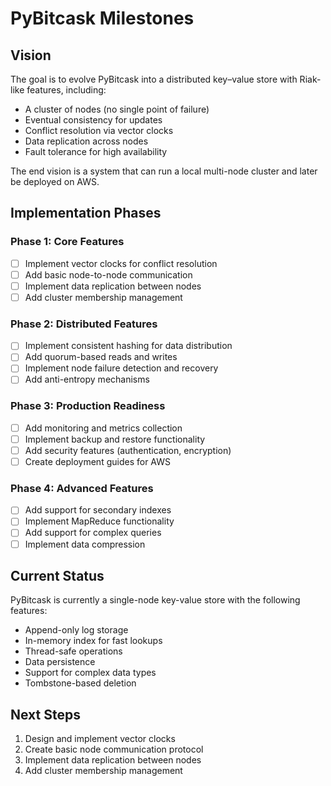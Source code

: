 # PyBitcask Milestones

## Vision

The goal is to evolve PyBitcask into a distributed key–value store with Riak-like features, including:

- A cluster of nodes (no single point of failure)
- Eventual consistency for updates
- Conflict resolution via vector clocks
- Data replication across nodes
- Fault tolerance for high availability

The end vision is a system that can run a local multi-node cluster and later be deployed on AWS.

## Implementation Phases

### Phase 1: Core Features
- [ ] Implement vector clocks for conflict resolution
- [ ] Add basic node-to-node communication
- [ ] Implement data replication between nodes
- [ ] Add cluster membership management

### Phase 2: Distributed Features
- [ ] Implement consistent hashing for data distribution
- [ ] Add quorum-based reads and writes
- [ ] Implement node failure detection and recovery
- [ ] Add anti-entropy mechanisms

### Phase 3: Production Readiness
- [ ] Add monitoring and metrics collection
- [ ] Implement backup and restore functionality
- [ ] Add security features (authentication, encryption)
- [ ] Create deployment guides for AWS

### Phase 4: Advanced Features
- [ ] Add support for secondary indexes
- [ ] Implement MapReduce functionality
- [ ] Add support for complex queries
- [ ] Implement data compression

## Current Status

PyBitcask is currently a single-node key-value store with the following features:
- Append-only log storage
- In-memory index for fast lookups
- Thread-safe operations
- Data persistence
- Support for complex data types
- Tombstone-based deletion

## Next Steps

1. Design and implement vector clocks
2. Create basic node communication protocol
3. Implement data replication between nodes
4. Add cluster membership management
